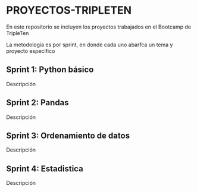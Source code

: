 # PROYECTOS-TRIPLETEN
En este repositorio se incluyen los proyectos trabajados en el Bootcamp de TripleTen

La metodología es por sprint, en donde cada uno abarfca un tema y proyecto específico

## Sprint 1: Python básico
Descripción

## Sprint 2: Pandas
Descripción

## Sprint 3: Ordenamiento de datos
Descripción

## Sprint 4: Estadistica
Descripción
